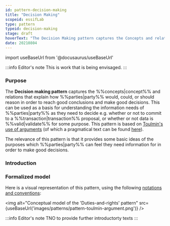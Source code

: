 ```yaml
---
id: pattern-decision-making
title: "Decision Making"
scopeid: essifLab
type: pattern
typeid: decision-making
stage: draft
hoverText: "The Decision Making pattern captures the Concepts and relations that explain how Parties would, could, or should reason in order to reach good conclusions and make good decisions. This can be used as a basis for understanding the information needs of  %%parties|party%% as they need to decide e.g. whether or not to commit to a %%transaction|transaction%% proposal, or whether or not data is %%valid|validate%% for some purpose. This pattern is based on Toulmin's use of arguments."
date: 20210804
---
```


import useBaseUrl from '@docusaurus/useBaseUrl'

:::info Editor's note
This is work that is being envisaged.
:::
### Purpose
The **Decision making pattern** captures the %%concepts|concept%% and relations that explain how %%parties|party%% would, could, or should reason in order to reach good conclusions and make good decisions. This can be used as a basis for understanding the information needs of  %%parties|party%% as they need to decide e.g. whether or not to commit to a %%transaction|transaction%% proposal, or whether or not data is %%valid|validate%% for some purpose. This pattern is based on [Toulmin's use of arguments](https://www.cambridge.org/core/books/uses-of-argument/26CF801BC12004587B66778297D5567C) (of which a pragmatical text can be found [here](https://owl.purdue.edu/owl/general_writing/academic_writing/historical_perspectives_on_argumentation/toulmin_argument.html)).

The relevance of this pattern is that it provides some basic ideas of the purposes which %%parties|party%% can feel they need information for in order to make good decisions.

### Introduction
<!-- Gently introduce the pattern, by referring to real-world situations and using colloquial terms, so that when someone has read the text, (s)he knows what it is about, and is ready to delve into the specifics of the pattern. -->

### Formalized model
Here is a visual representation of this pattern, using the following [notations and conventions](../notations-and-conventions#pattern-diagram-notations):

<img
  alt="Conceptual model of the 'Duties-and-rights' pattern"
  src={useBaseUrl('images/patterns/pattern-toulmin-argument.png')}
/>

:::info Editor's note
TNO to provide further introductorty texts
:::
